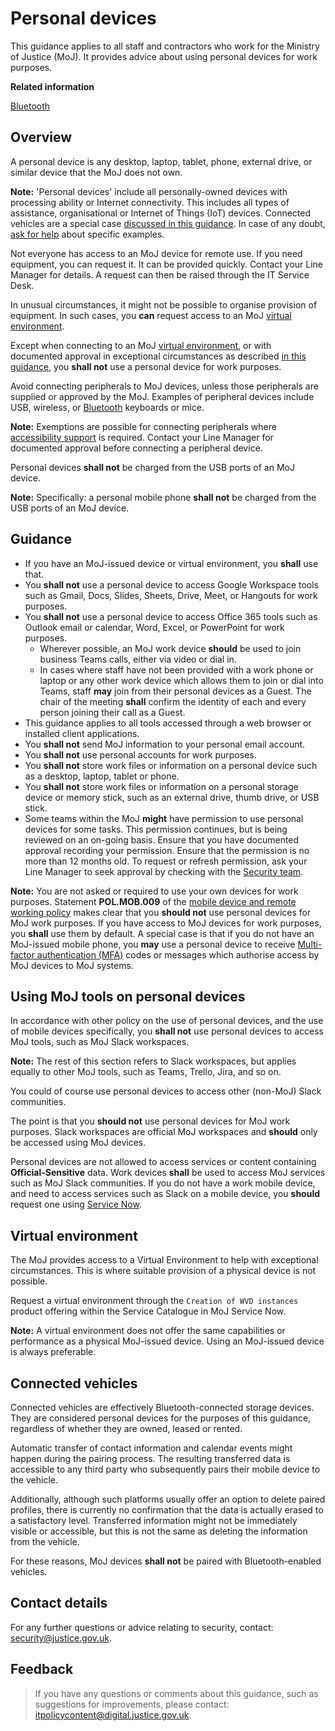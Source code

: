 # Personal devices

This guidance applies to all staff and contractors who work for the Ministry of Justice \(MoJ\). It provides advice about using personal devices for work purposes.

**Related information**  


[Bluetooth](bluetooth.md)

## Overview

A personal device is any desktop, laptop, tablet, phone, external drive, or similar device that the MoJ does not own.

**Note:** 'Personal devices' include all personally-owned devices with processing ability or Internet connectivity. This includes all types of assistance, organisational or Internet of Things \(IoT\) devices. Connected vehicles are a special case [discussed in this guidance](#connected-vehicles). In case of any doubt, [ask for help](#contact-details) about specific examples.

Not everyone has access to an MoJ device for remote use. If you need equipment, you can request it. It can be provided quickly. Contact your Line Manager for details. A request can then be raised through the IT Service Desk.

In unusual circumstances, it might not be possible to organise provision of equipment. In such cases, you **can** request access to an MoJ [virtual environment](#virtual-environment).

Except when connecting to an MoJ [virtual environment](#virtual-environment), or with documented approval in exceptional circumstances as described [in this guidance](#guidance), you **shall not** use a personal device for work purposes.

Avoid connecting peripherals to MoJ devices, unless those peripherals are supplied or approved by the MoJ. Examples of peripheral devices include USB, wireless, or [Bluetooth](bluetooth.md) keyboards or mice.

**Note:** Exemptions are possible for connecting peripherals where [accessibility support](bluetooth.md#accessibility) is required. Contact your Line Manager for documented approval before connecting a peripheral device.

Personal devices **shall not** be charged from the USB ports of an MoJ device.

**Note:** Specifically: a personal mobile phone **shall not** be charged from the USB ports of an MoJ device.

## Guidance

-   If you have an MoJ-issued device or virtual environment, you **shall** use that.
-   You **shall not** use a personal device to access Google Workspace tools such as Gmail, Docs, Slides, Sheets, Drive, Meet, or Hangouts for work purposes.
-   You **shall not** use a personal device to access Office 365 tools such as Outlook email or calendar, Word, Excel, or PowerPoint for work purposes.
    -   Wherever possible, an MoJ work device **should** be used to join business Teams calls, either via video or dial in.
    -   In cases where staff have not been provided with a work phone or laptop or any other work device which allows them to join or dial into Teams, staff **may** join from their personal devices as a Guest. The chair of the meeting **shall** confirm the identity of each and every person joining their call as a Guest.
-   This guidance applies to all tools accessed through a web browser or installed client applications.
-   You **shall not** send MoJ information to your personal email account.
-   You **shall not** use personal accounts for work purposes.
-   You **shall not** store work files or information on a personal device such as a desktop, laptop, tablet or phone.
-   You **shall not** store work files or information on a personal storage device or memory stick, such as an external drive, thumb drive, or USB stick.
-   Some teams within the MoJ **might** have permission to use personal devices for some tasks. This permission continues, but is being reviewed on an on-going basis. Ensure that you have documented approval recording your permission. Ensure that the permission is no more than 12 months old. To request or refresh permission, ask your Line Manager to seek approval by checking with the [Security team](mailto:security@justice.gov.uk).

**Note:** You are not asked or required to use your own devices for work purposes. Statement **POL.MOB.009** of the [mobile device and remote working policy](mobile-device-and-remote-working-policy.md#use-of-private-equipment) makes clear that you **should not** use personal devices for MoJ work purposes. If you have access to MoJ devices for work purposes, you **shall** use them by default. A special case is that if you do not have an MoJ-issued mobile phone, you **may** use a personal device to receive [Multi-factor authentication \(MFA\)](glossary.md#multi-factor-authentication-mfa) codes or messages which authorise access by MoJ devices to MoJ systems.

## Using MoJ tools on personal devices

In accordance with other policy on the use of personal devices, and the use of mobile devices specifically, you **shall not** use personal devices to access MoJ tools, such as MoJ Slack workspaces.

**Note:** The rest of this section refers to Slack workspaces, but applies equally to other MoJ tools, such as Teams, Trello, Jira, and so on.

You could of course use personal devices to access other \(non-MoJ\) Slack communities.

The point is that you **should not** use personal devices for MoJ work purposes. Slack workspaces are official MoJ workspaces and **should** only be accessed using MoJ devices.

Personal devices are not allowed to access services or content containing **Official-Sensitive** data. Work devices **shall** be used to access MoJ services such as MoJ Slack communities. If you do not have a work mobile device, and need to access services such as Slack on a mobile device, you **should** request one using [Service Now](https://mojprod.service-now.com/moj_sp/?id=home).

## Virtual environment

The MoJ provides access to a Virtual Environment to help with exceptional circumstances. This is where suitable provision of a physical device is not possible.

Request a virtual environment through the `Creation of WVD instances` product offering within the Service Catalogue in MoJ Service Now.

**Note:** A virtual environment does not offer the same capabilities or performance as a physical MoJ-issued device. Using an MoJ-issued device is always preferable.

## Connected vehicles

Connected vehicles are effectively Bluetooth-connected storage devices. They are considered personal devices for the purposes of this guidance, regardless of whether they are owned, leased or rented.

Automatic transfer of contact information and calendar events might happen during the pairing process. The resulting transferred data is accessible to any third party who subsequently pairs their mobile device to the vehicle.

Additionally, although such platforms usually offer an option to delete paired profiles, there is currently no confirmation that the data is actually erased to a satisfactory level. Transferred information might not be immediately visible or accessible, but this is not the same as deleting the information from the vehicle.

For these reasons, MoJ devices **shall not** be paired with Bluetooth-enabled vehicles.

## Contact details

For any further questions or advice relating to security, contact: [security@justice.gov.uk](mailto:security@justice.gov.uk).

## Feedback

> If you have any questions or comments about this guidance, such as suggestions for improvements, please contact: [itpolicycontent@digital.justice.gov.uk](mailto:itpolicycontent@digital.justice.gov.uk).

